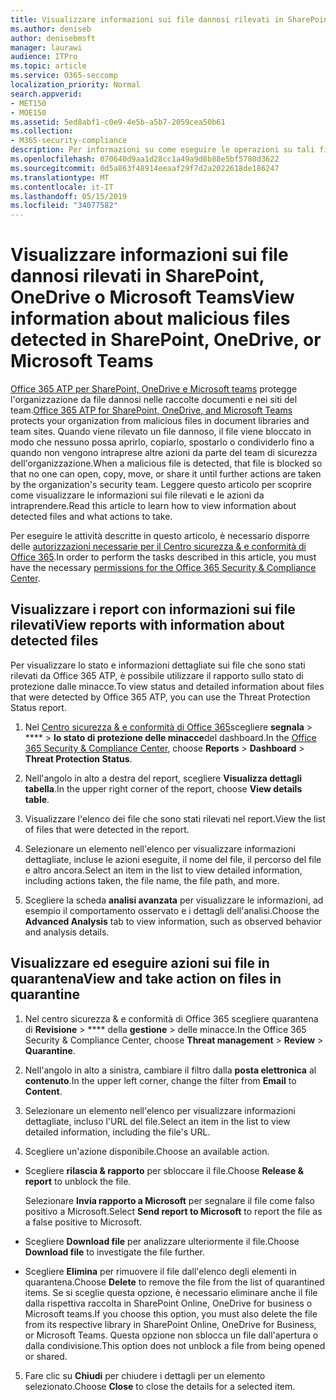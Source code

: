 ```yaml
---
title: Visualizzare informazioni sui file dannosi rilevati in SharePoint, OneDrive o Microsoft Teams
ms.author: deniseb
author: denisebmsft
manager: laurawi
audience: ITPro
ms.topic: article
ms.service: O365-seccomp
localization_priority: Normal
search.appverid:
- MET150
- MOE150
ms.assetid: 5ed8abf1-c0e9-4e5b-a5b7-2059cea50b61
ms.collection:
- M365-security-compliance
description: Per informazioni su come eseguire le operazioni su tali file, vedere l'articolo relativo alla visualizzazione dei file dannosi rilevati in SharePoint, OneDrive o teams.
ms.openlocfilehash: 070640d9aa1d28cc1a49a9d8b88e5bf5780d3622
ms.sourcegitcommit: 0d5a863f48914eeaaf29f7d2a2022618de186247
ms.translationtype: MT
ms.contentlocale: it-IT
ms.lasthandoff: 05/15/2019
ms.locfileid: "34077582"
---
```

# <a name="view-information-about-malicious-files-detected-in-sharepoint-onedrive-or-microsoft-teams"></a><span data-ttu-id="bfa91-103">Visualizzare informazioni sui file dannosi rilevati in SharePoint, OneDrive o Microsoft Teams</span><span class="sxs-lookup"><span data-stu-id="bfa91-103">View information about malicious files detected in SharePoint, OneDrive, or Microsoft Teams</span></span>

<span data-ttu-id="bfa91-104">[Office 365 ATP per SharePoint, OneDrive e Microsoft teams](atp-for-spo-odb-and-teams.md) protegge l'organizzazione da file dannosi nelle raccolte documenti e nei siti del team.</span><span class="sxs-lookup"><span data-stu-id="bfa91-104">[Office 365 ATP for SharePoint, OneDrive, and Microsoft Teams](atp-for-spo-odb-and-teams.md) protects your organization from malicious files in document libraries and team sites.</span></span> <span data-ttu-id="bfa91-105">Quando viene rilevato un file dannoso, il file viene bloccato in modo che nessuno possa aprirlo, copiarlo, spostarlo o condividerlo fino a quando non vengono intraprese altre azioni da parte del team di sicurezza dell'organizzazione.</span><span class="sxs-lookup"><span data-stu-id="bfa91-105">When a malicious file is detected, that file is blocked so that no one can open, copy, move, or share it until further actions are taken by the organization's security team.</span></span> <span data-ttu-id="bfa91-106">Leggere questo articolo per scoprire come visualizzare le informazioni sui file rilevati e le azioni da intraprendere.</span><span class="sxs-lookup"><span data-stu-id="bfa91-106">Read this article to learn how to view information about detected files and what actions to take.</span></span> 

<span data-ttu-id="bfa91-107">Per eseguire le attività descritte in questo articolo, è necessario disporre delle [autorizzazioni necessarie per il Centro sicurezza &amp; e conformità di Office 365](permissions-in-the-security-and-compliance-center.md).</span><span class="sxs-lookup"><span data-stu-id="bfa91-107">In order to perform the tasks described in this article, you must have the necessary [permissions for the Office 365 Security &amp; Compliance Center](permissions-in-the-security-and-compliance-center.md).</span></span> 
  
## <a name="view-reports-with-information-about-detected-files"></a><span data-ttu-id="bfa91-108">Visualizzare i report con informazioni sui file rilevati</span><span class="sxs-lookup"><span data-stu-id="bfa91-108">View reports with information about detected files</span></span>

<span data-ttu-id="bfa91-109">Per visualizzare lo stato e informazioni dettagliate sui file che sono stati rilevati da Office 365 ATP, è possibile utilizzare il rapporto sullo stato di protezione dalle minacce.</span><span class="sxs-lookup"><span data-stu-id="bfa91-109">To view status and detailed information about files that were detected by Office 365 ATP, you can use the Threat Protection Status report.</span></span>
  
1. <span data-ttu-id="bfa91-110">Nel [Centro sicurezza &amp; e conformità di Office 365](https://protection.office.com)scegliere **segnala** \> \*\*\*\* \> **lo stato di protezione delle minacce**del dashboard.</span><span class="sxs-lookup"><span data-stu-id="bfa91-110">In the [Office 365 Security &amp; Compliance Center](https://protection.office.com), choose **Reports** \> **Dashboard** \> **Threat Protection Status**.</span></span>
    
2. <span data-ttu-id="bfa91-111">Nell'angolo in alto a destra del report, scegliere **Visualizza dettagli tabella**.</span><span class="sxs-lookup"><span data-stu-id="bfa91-111">In the upper right corner of the report, choose **View details table**.</span></span>
    
3. <span data-ttu-id="bfa91-112">Visualizzare l'elenco dei file che sono stati rilevati nel report.</span><span class="sxs-lookup"><span data-stu-id="bfa91-112">View the list of files that were detected in the report.</span></span>
    
4. <span data-ttu-id="bfa91-113">Selezionare un elemento nell'elenco per visualizzare informazioni dettagliate, incluse le azioni eseguite, il nome del file, il percorso del file e altro ancora.</span><span class="sxs-lookup"><span data-stu-id="bfa91-113">Select an item in the list to view detailed information, including actions taken, the file name, the file path, and more.</span></span>
    
5. <span data-ttu-id="bfa91-114">Scegliere la scheda **analisi avanzata** per visualizzare le informazioni, ad esempio il comportamento osservato e i dettagli dell'analisi.</span><span class="sxs-lookup"><span data-stu-id="bfa91-114">Choose the **Advanced Analysis** tab to view information, such as observed behavior and analysis details.</span></span> 
  
## <a name="view-and-take-action-on-files-in-quarantine"></a><span data-ttu-id="bfa91-115">Visualizzare ed eseguire azioni sui file in quarantena</span><span class="sxs-lookup"><span data-stu-id="bfa91-115">View and take action on files in quarantine</span></span>

1. <span data-ttu-id="bfa91-116">Nel centro sicurezza &amp; e conformità di Office 365 scegliere quarantena di **Revisione** \> \*\*\*\* della **gestione** \> delle minacce.</span><span class="sxs-lookup"><span data-stu-id="bfa91-116">In the Office 365 Security &amp; Compliance Center, choose **Threat management** \> **Review** \> **Quarantine**.</span></span>
    
2. <span data-ttu-id="bfa91-117">Nell'angolo in alto a sinistra, cambiare il filtro dalla **posta elettronica** al **contenuto**.</span><span class="sxs-lookup"><span data-stu-id="bfa91-117">In the upper left corner, change the filter from **Email** to **Content**.</span></span>
    
3. <span data-ttu-id="bfa91-118">Selezionare un elemento nell'elenco per visualizzare informazioni dettagliate, incluso l'URL del file.</span><span class="sxs-lookup"><span data-stu-id="bfa91-118">Select an item in the list to view detailed information, including the file's URL.</span></span>
    
4. <span data-ttu-id="bfa91-119">Scegliere un'azione disponibile.</span><span class="sxs-lookup"><span data-stu-id="bfa91-119">Choose an available action.</span></span>
    
  - <span data-ttu-id="bfa91-120">Scegliere **rilascia &amp; rapporto** per sbloccare il file.</span><span class="sxs-lookup"><span data-stu-id="bfa91-120">Choose **Release &amp; report** to unblock the file.</span></span> 
    
    <span data-ttu-id="bfa91-121">Selezionare **Invia rapporto a Microsoft** per segnalare il file come falso positivo a Microsoft.</span><span class="sxs-lookup"><span data-stu-id="bfa91-121">Select **Send report to Microsoft** to report the file as a false positive to Microsoft.</span></span> 
    
  - <span data-ttu-id="bfa91-122">Scegliere **Download file** per analizzare ulteriormente il file.</span><span class="sxs-lookup"><span data-stu-id="bfa91-122">Choose **Download file** to investigate the file further.</span></span> 
    
  - <span data-ttu-id="bfa91-123">Scegliere **Elimina** per rimuovere il file dall'elenco degli elementi in quarantena.</span><span class="sxs-lookup"><span data-stu-id="bfa91-123">Choose **Delete** to remove the file from the list of quarantined items.</span></span> <span data-ttu-id="bfa91-124">Se si sceglie questa opzione, è necessario eliminare anche il file dalla rispettiva raccolta in SharePoint Online, OneDrive for business o Microsoft teams.</span><span class="sxs-lookup"><span data-stu-id="bfa91-124">If you choose this option, you must also delete the file from its respective library in SharePoint Online, OneDrive for Business, or Microsoft Teams.</span></span> <span data-ttu-id="bfa91-125">Questa opzione non sblocca un file dall'apertura o dalla condivisione.</span><span class="sxs-lookup"><span data-stu-id="bfa91-125">This option does not unblock a file from being opened or shared.</span></span> 
    
5. <span data-ttu-id="bfa91-126">Fare clic su **Chiudi** per chiudere i dettagli per un elemento selezionato.</span><span class="sxs-lookup"><span data-stu-id="bfa91-126">Choose **Close** to close the details for a selected item.</span></span> 
  
  

